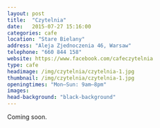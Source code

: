 ```yaml
---
layout: post
title:  "Czytelnia"
date:   2015-07-27 15:16:00
categories: cafe
location: "Stare Bielany"
address: "Aleja Zjednoczenia 46, Warsaw"
telephone: "660 844 158"
website: https://www.facebook.com/cafeczytelnia
type: cafe
headimage: /img/czytelnia/czytelnia-1.jpg
thumbnail: /img/czytelnia/czytelnia-1.jpg
openingtimes: "Mon–Sun: 9am–8pm"
images:
head-background: "black-background"
---
```


Coming soon.